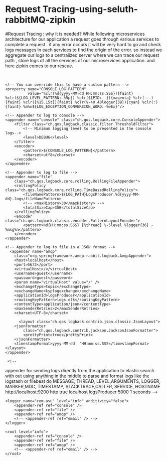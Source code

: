 # Request Tracing-using-seluth-rabbitMQ-zipkin

#Request Tracing : why it is needed?
 While following microservices architecture for our application a request goes through various services to complete a request .
 if any error occurs it will be very hard to go and check logs messages in each services to find the origin of the error. 
 so instead we aggregate our logs to a centralized server where we can trace our request path , store logs of all the services of our 
 microservices application. and here zipkin comes to our rescue.
 


<?xml version="1.0" encoding="UTF-8"?>
<configuration>
	<include resource="org/springframework/boot/logging/logback/defaults.xml"/>
	​
	<springProperty scope="context" name="springAppName" source="spring.application.name"/>
	<!-- Example for logging into the build folder of your project -->
	<property name="LOG_FILE" value="${BUILD_FOLDER:-build}/${springAppName}"/>​

	<!-- You can override this to have a custom pattern -->
	<property name="CONSOLE_LOG_PATTERN"
			  value="%clr(%d{yyyy-MM-dd HH:mm:ss.SSS}){faint} %clr(${LOG_LEVEL_PATTERN:-%5p}) %clr(${PID:- }){magenta} %clr(---){faint} %clr([%15.15t]){faint} %clr(%-40.40logger{39}){cyan} %clr(:){faint} %m%n${LOG_EXCEPTION_CONVERSION_WORD:-%wEx}"/>

	<!-- Appender to log to console -->
	<appender name="console" class="ch.qos.logback.core.ConsoleAppender">
		<filter class="ch.qos.logback.classic.filter.ThresholdFilter">
			<!-- Minimum logging level to be presented in the console logs-->
			<level>DEBUG</level>
		</filter>
		<encoder>
			<pattern>${CONSOLE_LOG_PATTERN}</pattern>
			<charset>utf8</charset>
		</encoder>
	</appender>

	<!-- Appender to log to file -->​
	<appender name="file"
		class="ch.qos.logback.core.rolling.RollingFileAppender">
		<rollingPolicy class="ch.qos.logback.core.rolling.TimeBasedRollingPolicy">
			<fileNamePattern>${LOG_PATH}LogsProducer.%d{yyyy-MM-dd}.log</fileNamePattern>
			<!-- <maxHistory>30</maxHistory> -->
			<totalSizeCap>3GB</totalSizeCap>
		</rollingPolicy>
		<encoder class="ch.qos.logback.classic.encoder.PatternLayoutEncoder">
			<pattern>%d{HH:mm:ss.SSS} [%thread] %-5level %logger{36} - %msg%n</pattern>
		</encoder>
	</appender>
	​
	<!-- Appender to log to file in a JSON format -->
	  <appender name="amqp"
        class="org.springframework.amqp.rabbit.logback.AmqpAppender">
        <host>localhost</host>
        <port>5672</port>
        <virtualHost>/</virtualHost>
        <username>guest</username>
        <password>guest</password>
        <param name="virtualHost" value="/" />
        <exchangeType>topic</exchangeType>
        <exchangeName>ksplogexchange</exchangeName>
        <applicationId>logsProducer</applicationId>
        <routingKeyPattern>logs.elk</routingKeyPattern>
        <contentType>application/json</contentType>
        <maxSenderRetries>2</maxSenderRetries>
        <charset>UTF-8</charset>

		  <layout class="ch.qos.logback.contrib.json.classic.JsonLayout">
        <jsonFormatter
            class="ch.qos.logback.contrib.jackson.JacksonJsonFormatter">
            <prettyPrint>true</prettyPrint>
        </jsonFormatter>
        <timestampFormat>yyyy-MM-dd' 'HH:mm:ss.SSS</timestampFormat>
    </layout>
	</appender>
	​
	 <!--  
   appender for sending logs directly from the application to elastic search with out using
    anything in the middle to parse and format logs like the logstash or filebeat do 
    <appender name="log2es" class="de.agilecoders.logger.log2es.logback.ElasticsearchAppender">
      <fields>MESSAGE, THREAD, LEVEL,ARGUMENTS, LOGGER, MARKER,MDC, TIMESTAMP, STACKTRACE,CALLER, SERVICE, HOSTNAME
      </fields>
      <host>http://localhost:9200</host>
      <clientType>http</clientType>
      <gzip>true</gzip>
      <hostName>localhost</hostName>
      <serviceName>logsProducer</serviceName>
      <outgoingBulkSize>5000</outgoingBulkSize>
      <flushQueueTime>1 seconds</flushQueueTime>
    </appender> -->
<!-- 	<logger name="org.springframework" level="info" additivity="false"> -->
<!-- 		<appender-ref ref="console" /> -->
<!-- 		<appender-ref ref="amqp" /> -->
<!--       	<appender-ref ref="file" /> -->
<!-- 	</logger> -->
<!-- 	<logger name="org.hibernate" level="error" additivity="false"> -->
<!-- 		<appender-ref ref="console" /> -->
<!-- 		<appender-ref ref="amqp" /> -->
<!--       		<appender-ref ref="file" /> -->
<!-- 	</logger> -->
	
<!-- 	<logger name="org.apache" level="error" additivity="false"> -->
<!-- 		<appender-ref ref="console" /> -->
<!-- 		<appender-ref ref="amqp" /> -->
<!--       	<appender-ref ref="file" /> -->
<!-- 	</logger> -->
	
	<logger name="com.asu" level="info" additivity="false">
		<appender-ref ref="console" />
		<appender-ref ref="file" />
		<appender-ref ref="amqp" />
		<!-- <appender-ref ref="email" /> -->
	</logger>

	<root level="info">
		<appender-ref ref="console" />
		<appender-ref ref="file" />
		<appender-ref ref="amqp" />
		<!-- <appender-ref ref="email" /> -->
	</root>
	

</configuration>
